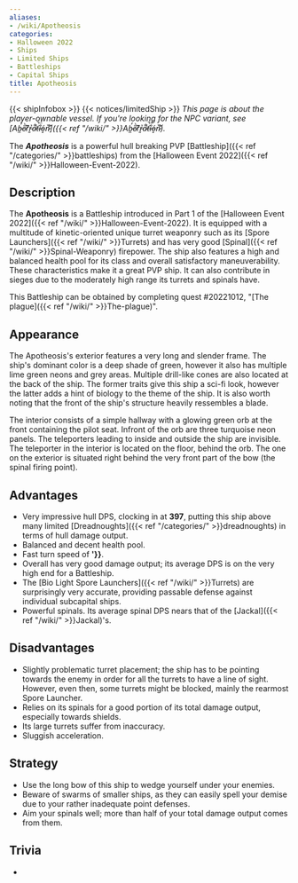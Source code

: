 ```yaml
---
aliases:
- /wiki/Apotheosis
categories:
- Halloween 2022
- Ships
- Limited Ships
- Battleships
- Capital Ships
title: Apotheosis
---
```


{{< shipInfobox >}} {{< notices/limitedShip >}} _This page is about the player-ownable vessel. If you're looking for the NPC variant, see [Ab̵̼̓e̷̋̀r̸͆̂r̵͈͐a̷͋̚ť̶̚i̵̐̈́ó̵̝n̷̚͝]({{< ref "/wiki/" >}}Ab̵̼̓e̷̋̀r̸͆̂r̵͈͐a̷͋̚ť̶̚i̵̐̈́ó̵̝n̷̚͝)._

The **_Apotheosis_** is a powerful hull breaking PVP [Battleship]({{< ref "/categories/" >}}battleships) from the [Halloween Event 2022]({{< ref "/wiki/" >}}Halloween-Event-2022). 

## Description

The **Apotheosis** is a Battleship introduced in Part 1 of the [Halloween Event 2022]({{< ref "/wiki/" >}}Halloween-Event-2022). It is equipped with a multitude of kinetic-oriented unique turret weaponry such as its [Spore Launchers]({{< ref "/wiki/" >}}Turrets) and has very good [Spinal]({{< ref "/wiki/" >}}Spinal-Weaponry) firepower. The ship also features a high and balanced health pool for its class and overall satisfactory maneuverability. These characteristics make it a great PVP ship. It can also contribute in sieges due to the moderately high range its turrets and spinals have.

This Battleship can be obtained by completing quest #20221012, "[The plague]({{< ref "/wiki/" >}}The-plague)".

## Appearance

The Apotheosis's exterior features a very long and slender frame. The ship's dominant color is a deep shade of green, however it also has multiple lime green neons and grey areas. Multiple drill-like cones are also located at the back of the ship. The former traits give this ship a sci-fi look, however the latter adds a hint of biology to the theme of the ship. It is also worth noting that the front of the ship's structure heavily ressembles a blade.

The interior consists of a simple hallway with a glowing green orb at the front containing the pilot seat. Infront of the orb are three turquoise neon panels. The teleporters leading to inside and outside the ship are invisible. The teleporter in the interior is located on the floor, behind the orb. The one on the exterior is situated right behind the very front part of the bow (the spinal firing point).

## Advantages

- Very impressive hull DPS, clocking in at **397**, putting this ship above many limited [Dreadnoughts]({{< ref "/categories/" >}}dreadnoughts) in terms of hull damage output.
- Balanced and decent health pool.
- Fast turn speed of **'}}**.
- Overall has very good damage output; its average DPS is on the very high end for a Battleship.
- The [Bio Light Spore Launchers]({{< ref "/wiki/" >}}Turrets) are surprisingly very accurate, providing passable defense against individual subcapital ships.
- Powerful spinals. Its average spinal DPS nears that of the [Jackal]({{< ref "/wiki/" >}}Jackal)'s.

## Disadvantages

- Slightly problematic turret placement; the ship has to be pointing towards the enemy in order for all the turrets to have a line of sight. However, even then, some turrets might be blocked, mainly the rearmost Spore Launcher.
- Relies on its spinals for a good portion of its total damage output, especially towards shields.
- Its large turrets suffer from inaccuracy.
- Sluggish acceleration.

## Strategy

- Use the long bow of this ship to wedge yourself under your enemies.
- Beware of swarms of smaller ships, as they can easily spell your demise due to your rather inadequate point defenses.
- Aim your spinals well; more than half of your total damage output comes from them.

## Trivia

-